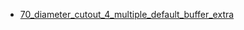 * [70_diameter_cutout_4_multiple_default_buffer_extra](70_diameter_cutout_4_multiple_default_buffer_extra)
